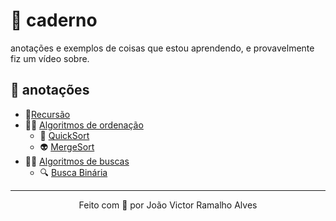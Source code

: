 # 📖 caderno
anotações e exemplos de coisas que estou aprendendo, e provavelmente fiz um vídeo sobre.

## 📝 anotações
- 📂[Recursão](/recursao)
- 👨‍💻 [Algoritmos de ordenação](/algoritmos_ordenacao)
    - 🔢 [QuickSort](/algoritmos_ordenacao/quickSort)
    - 👽 [MergeSort](/algoritmos_ordenacao/mergeSort)
- 🕵️‍♀️ [Algoritmos de buscas](/algoritmos_busca)
    - 🔍 [Busca Binária](/algoritmos_busca/busca_binaria)
---
<p align="center">Feito com 💚 por João Victor Ramalho Alves</p>
